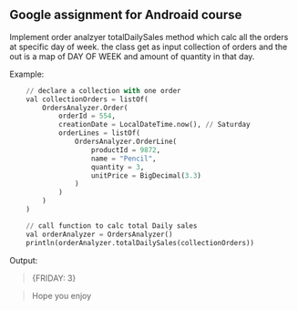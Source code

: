 ## Google assignment for Androaid course

Implement order analzyer totalDailySales method which calc all the orders at specific day of week.
the class get as input collection of orders and the out is a map of DAY OF WEEK and amount of quantity in that day.

Example:
```python
    // declare a collection with one order
    val collectionOrders = listOf(
        OrdersAnalyzer.Order(
            orderId = 554,
            creationDate = LocalDateTime.now(), // Saturday
            orderLines = listOf(
                OrdersAnalyzer.OrderLine(
                    productId = 9872,
                    name = "Pencil",
                    quantity = 3,
                    unitPrice = BigDecimal(3.3)
                )
            )
        )
    )

    // call function to calc total Daily sales
    val orderAnalyzer = OrdersAnalyzer()
    println(orderAnalyzer.totalDailySales(collectionOrders))
```
Output:
> {FRIDAY: 3}



>Hope you enjoy

